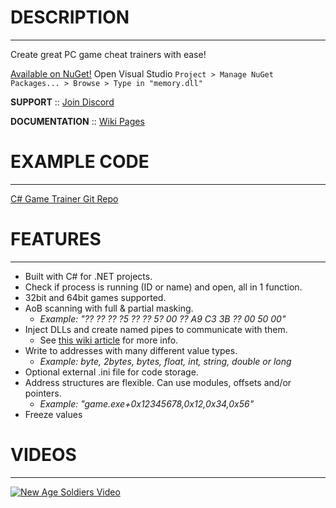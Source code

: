 # DESCRIPTION
---
Create great PC game cheat trainers with ease!

[Available on NuGet!](https://www.nuget.org/packages/Memory.dll/) Open Visual Studio ```Project > Manage NuGet Packages... > Browse > Type in "memory.dll"```

**SUPPORT** :: [Join Discord](https://discord.gg/9d7fB5a)

**DOCUMENTATION** :: [Wiki Pages](https://github.com/erfg12/memory.dll/wiki)

# EXAMPLE CODE
---
[C# Game Trainer Git Repo](https://github.com/erfg12/Game-Trainers)

# FEATURES
---
* Built with C# for .NET projects.
* Check if process is running (ID or name) and open, all in 1 function.
* 32bit and 64bit games supported.
* AoB scanning with full & partial masking.
    * _Example: "?? ?? ?? ?5 ?? ?? 5? 00 ?? A9 C3 3B ?? 00 50 00"_
* Inject DLLs and create named pipes to communicate with them.
    * See [this wiki article](https://github.com/erfg12/memory.dll/wiki/Using-Named-Pipes) for more info.
* Write to addresses with many different value types.
    * _Example: byte, 2bytes, bytes, float, int, string, double or long_
* Optional external .ini file for code storage.
* Address structures are flexible. Can use modules, offsets and/or pointers. 
    * _Example: "game.exe+0x12345678,0x12,0x34,0x56"_
* Freeze values
    
# VIDEOS
---
[![New Age Soldiers Video](https://img.youtube.com/vi/OKJsbDDh5CE/0.jpg)](https://www.youtube.com/watch?v=OKJsbDDh5CE)
